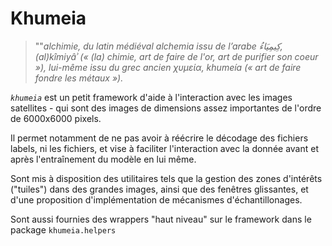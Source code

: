 # Khumeia

>""*alchimie, du latin médiéval alchemia issu de l’arabe كِيمِيَاءُ, (al)kîmiyâʾ (« (la) chimie, art de faire de l'or, art de purifier son coeur »), lui-même issu du grec ancien χυμεία, khumeía (« art de faire fondre les métaux »).*

*`khumeia`* est un petit framework d'aide à l'interaction avec les images satellites - qui sont des images de dimensions assez importantes de l'ordre de 6000x6000 pixels.

Il permet notamment de ne pas avoir à réécrire le décodage des fichiers labels, ni les fichiers, et vise à faciliter l'interaction avec la donnée avant et après l'entraînement du modèle en lui même.

Sont mis à disposition des utilitaires tels que la gestion des zones d'intérêts ("tuiles") dans des grandes images, ainsi que des fenêtres glissantes, et d'une proposition d'implémentation de mécanismes d'échantillonages.

Sont aussi fournies des wrappers "haut niveau" sur le framework dans le package `khumeia.helpers`
